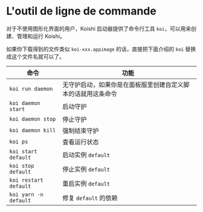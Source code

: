 # L'outil de ligne de commande

对于不使用图形化界面的用户，Koishi 启动器提供了命令行工具 `koi`，可以用来创建、管理和运行 Koishi。

如果你下载得到的文件类似 `koi-xxx.appimage` 的话，直接把下面介绍的 `koi` 替换成这个文件名就可以了。

| 命令                    | 功能                             |
| --------------------- | ------------------------------ |
| `koi run daemon`      | 无守护启动，如果你是在面板服里创建自定义脚本的话就用这条命令 |
| `koi daemon start`    | 启动守护                           |
| `koi daemon stop`     | 停止守护                           |
| `koi daemon kill`     | 强制结束守护                         |
| `koi ps`              | 查看运行状态                         |
| `koi start default`   | 启动实例 `default`                 |
| `koi stop default`    | 停止实例 `default`                 |
| `koi restart default` | 重启实例 `default`                 |
| `koi yarn -n default` | 修复 `default` 的依赖               |
